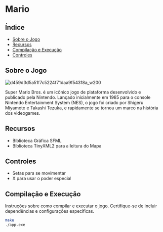 # Mario

## Índice

- [Sobre o Jogo](#sobre-o-jogo)
- [Recursos](#recursos)
- [Compilação e Execução](#compilação-e-execução)
- [Controles](#controles)

## Sobre o Jogo
![d459d3d5a51f7c5224f71daa9f54318a_w200](https://github.com/pds2-dcc-ufmg/2023-2-TN-grupo12/assets/78943325/f5173082-626a-4754-9876-0087d16649c1)

Super Mario Bros. é um icônico jogo de plataforma desenvolvido e publicado pela Nintendo. 
Lançado inicialmente em 1985 para o console Nintendo Entertainment System (NES), o jogo foi criado por Shigeru Miyamoto e Takashi Tezuka,
e rapidamente se tornou um marco na história dos videogames.

## Recursos


- Biblioteca Gráfica SFML
- Biblioteca TinyXML2 para a leitura do Mapa

## Controles
- Setas para se movimentar
- X para usar o poder especial

## Compilação e Execução

Instruções sobre como compilar e executar o jogo. Certifique-se de incluir dependências e configurações específicas.

```bash
make
./app.exe
